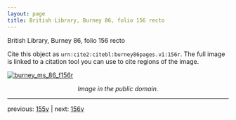 ```yaml
---
layout: page
title: British Library, Burney 86, folio 156 recto
---
```


British Library, Burney 86, folio 156 recto

Cite this object as `urn:cite2:citebl:burney86pages.v1:156r`.  The full image is linked to a citation tool you can use to cite regions of the image.

[![burney_ms_86_f156r](http://www.homermultitext.org/iipsrv?IIIF=/project/homer/pyramidal/deepzoom/citebl/burney86imgs/v1/burney_ms_86_f156r.tif/full/800,/0/default.jpg)](http://www.homermultitext.org/ict2/?urn=urn:cite2:citebl:burney86imgs.v1:burney_ms_86_f156r) 

<p style="text-align: center; font-style: italic;">Image in the public domain.</p>

---

previous: [155v](../155v/) | next: [156v](../156v/)